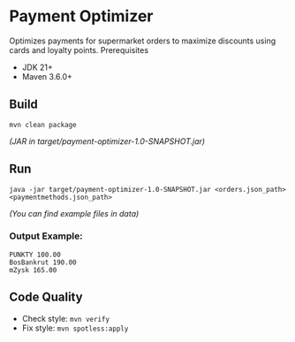 # Payment Optimizer

Optimizes payments for supermarket orders to maximize discounts using cards and loyalty points.
Prerequisites
- JDK 21+
- Maven 3.6.0+

## Build

```shell
mvn clean package
```
*(JAR in target/payment-optimizer-1.0-SNAPSHOT.jar)*

## Run

```shell
java -jar target/payment-optimizer-1.0-SNAPSHOT.jar <orders.json_path> <paymentmethods.json_path>
```
*(You can find example files in data)*

### Output Example:

```
PUNKTY 100.00
BosBankrut 190.00
mZysk 165.00
```

## Code Quality
- Check style: `mvn verify`
- Fix style: `mvn spotless:apply`
